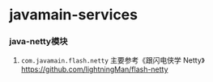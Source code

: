 # javamain-services 

### java-netty模块    

1. `com.javamain.flash.netty` 主要参考《跟闪电侠学 Netty》 https://github.com/lightningMan/flash-netty 
